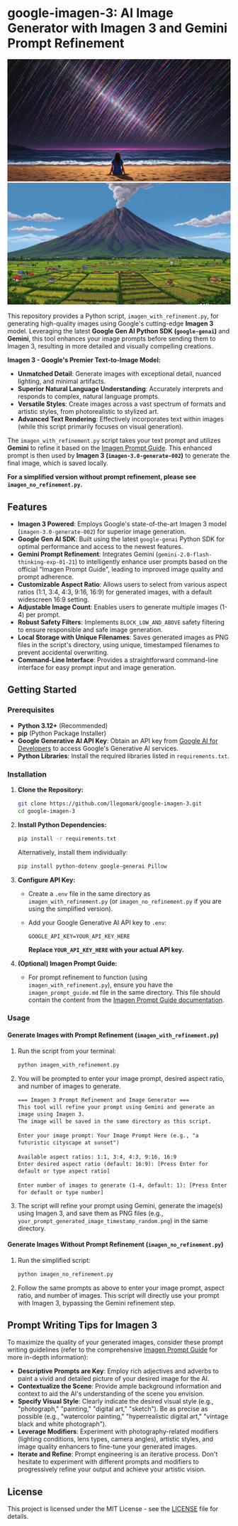 # google-imagen-3: AI Image Generator with Imagen 3 and Gemini Prompt Refinement

[![Google Imagen 3](/images/a_person_setting_on_the_beach_watching_meteors_pix_generated_image.png)](https://github.com/llegomark/google-imagen-3)
[![Google Imagen 3](/images/mayon_volcano_pixel_art_generated_image.png_20250213_034953_310585.png)](https://github.com/llegomark/google-imagen-3)

This repository provides a Python script, `imagen_with_refinement.py`, for generating high-quality images using Google's cutting-edge **Imagen 3** model.  Leveraging the latest **Google Gen AI Python SDK (`google-genai`)** and **Gemini**, this tool enhances your image prompts before sending them to Imagen 3, resulting in more detailed and visually compelling creations.

**Imagen 3 - Google's Premier Text-to-Image Model:**

*   **Unmatched Detail**: Generate images with exceptional detail, nuanced lighting, and minimal artifacts.
*   **Superior Natural Language Understanding**:  Accurately interprets and responds to complex, natural language prompts.
*   **Versatile Styles**: Create images across a vast spectrum of formats and artistic styles, from photorealistic to stylized art.
*   **Advanced Text Rendering**:  Effectively incorporates text within images (while this script primarily focuses on visual generation).

The `imagen_with_refinement.py` script takes your text prompt and utilizes **Gemini** to refine it based on the [Imagen Prompt Guide](https://ai.google.dev/gemini-api/docs/imagen-prompt-guide). This enhanced prompt is then used by **Imagen 3 (`imagen-3.0-generate-002`)** to generate the final image, which is saved locally.

**For a simplified version without prompt refinement, please see `imagen_no_refinement.py`.**

## Features

*   **Imagen 3 Powered**: Employs Google's state-of-the-art Imagen 3 model (`imagen-3.0-generate-002`) for superior image generation.
*   **Google Gen AI SDK**: Built using the latest `google-genai` Python SDK for optimal performance and access to the newest features.
*   **Gemini Prompt Refinement**: Integrates Gemini (`gemini-2.0-flash-thinking-exp-01-21`) to intelligently enhance user prompts based on the official "Imagen Prompt Guide", leading to improved image quality and prompt adherence.
*   **Customizable Aspect Ratio**: Allows users to select from various aspect ratios (1:1, 3:4, 4:3, 9:16, 16:9) for generated images, with a default widescreen 16:9 setting.
*   **Adjustable Image Count**: Enables users to generate multiple images (1-4) per prompt.
*   **Robust Safety Filters**: Implements `BLOCK_LOW_AND_ABOVE` safety filtering to ensure responsible and safe image generation.
*   **Local Storage with Unique Filenames**: Saves generated images as PNG files in the script's directory, using unique, timestamped filenames to prevent accidental overwriting.
*   **Command-Line Interface**: Provides a straightforward command-line interface for easy prompt input and image generation.

## Getting Started

### Prerequisites

*   **Python 3.12+** (Recommended)
*   **pip** (Python Package Installer)
*   **Google Generative AI API Key**: Obtain an API key from [Google AI for Developers](https://aistudio.google.com/app/u/0/apikey) to access Google's Generative AI services.
*   **Python Libraries**: Install the required libraries listed in `requirements.txt`.

### Installation

1.  **Clone the Repository:**

    ```bash
    git clone https://github.com/llegomark/google-imagen-3.git
    cd google-imagen-3
    ```

2.  **Install Python Dependencies:**

    ```bash
    pip install -r requirements.txt
    ```

    Alternatively, install them individually:

    ```bash
    pip install python-dotenv google-generai Pillow
    ```

3.  **Configure API Key:**

    *   Create a `.env` file in the same directory as `imagen_with_refinement.py` (or `imagen_no_refinement.py` if you are using the simplified version).
    *   Add your Google Generative AI API key to `.env`:

        ```env
        GOOGLE_API_KEY=YOUR_API_KEY_HERE
        ```

        **Replace `YOUR_API_KEY_HERE` with your actual API key.**

4.  **(Optional) Imagen Prompt Guide:**
    *   For prompt refinement to function (using `imagen_with_refinement.py`), ensure you have the `imagen_prompt_guide.md` file in the same directory. This file should contain the content from the [Imagen Prompt Guide documentation](https://ai.google.dev/gemini-api/docs/imagen-prompt-guide).

### Usage

#### Generate Images with Prompt Refinement (`imagen_with_refinement.py`)

1.  Run the script from your terminal:

    ```bash
    python imagen_with_refinement.py
    ```

2.  You will be prompted to enter your image prompt, desired aspect ratio, and number of images to generate.

    ```
    === Imagen 3 Prompt Refinement and Image Generator ===
    This tool will refine your prompt using Gemini and generate an image using Imagen 3.
    The image will be saved in the same directory as this script.

    Enter your image prompt: Your Image Prompt Here (e.g., "a futuristic cityscape at sunset")

    Available aspect ratios: 1:1, 3:4, 4:3, 9:16, 16:9
    Enter desired aspect ratio (default: 16:9): [Press Enter for default or type aspect ratio]

    Enter number of images to generate (1-4, default: 1): [Press Enter for default or type number]
    ```

3.  The script will refine your prompt using Gemini, generate the image(s) using Imagen 3, and save them as PNG files (e.g., `your_prompt_generated_image_timestamp_random.png`) in the same directory.

#### Generate Images Without Prompt Refinement (`imagen_no_refinement.py`)

1.  Run the simplified script:

    ```bash
    python imagen_no_refinement.py
    ```

2.  Follow the same prompts as above to enter your image prompt, aspect ratio, and number of images. This script will directly use your prompt with Imagen 3, bypassing the Gemini refinement step.

## Prompt Writing Tips for Imagen 3

To maximize the quality of your generated images, consider these prompt writing guidelines (refer to the comprehensive [Imagen Prompt Guide](https://ai.google.dev/gemini-api/docs/imagen-prompt-guide) for more in-depth information):

*   **Descriptive Prompts are Key**: Employ rich adjectives and adverbs to paint a vivid and detailed picture of your desired image for the AI.
*   **Contextualize the Scene**: Provide ample background information and context to aid the AI's understanding of the scene you envision.
*   **Specify Visual Style**: Clearly indicate the desired visual style (e.g., "photograph," "painting," "digital art," "sketch"). Be as precise as possible (e.g., "watercolor painting," "hyperrealistic digital art," "vintage black and white photograph").
*   **Leverage Modifiers**: Experiment with photography-related modifiers (lighting conditions, lens types, camera angles), artistic styles, and image quality enhancers to fine-tune your generated images.
*   **Iterate and Refine**: Prompt engineering is an iterative process. Don't hesitate to experiment with different prompts and modifiers to progressively refine your output and achieve your artistic vision.

## License

This project is licensed under the MIT License - see the [LICENSE](LICENSE) file for details.
